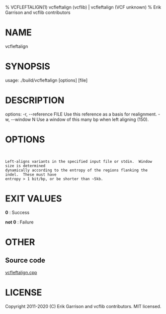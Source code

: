 % VCFLEFTALIGN(1) vcfleftalign (vcflib) | vcfleftalign (VCF unknown)
% Erik Garrison and vcflib contributors

# NAME

vcfleftalign

# SYNOPSIS

usage: ./build/vcfleftalign [options] [file]

# DESCRIPTION

options: -r, --reference FILE Use this reference as a basis for realignment. -w, --window N Use a window of this many bp when left aligning (150).



# OPTIONS

```


Left-aligns variants in the specified input file or stdin.  Window size is determined
dynamically according to the entropy of the regions flanking the indel.  These must have
entropy > 1 bit/bp, or be shorter than ~5kb.

```





# EXIT VALUES

**0**
: Success

**not 0**
: Failure

# OTHER

## Source code

[vcfleftalign.cpp](https://github.com/vcflib/vcflib/blob/master/src/vcfleftalign.cpp)

# LICENSE

Copyright 2011-2020 (C) Erik Garrison and vcflib contributors. MIT licensed.

<!--
  Created with ./scripts/bin2md.rb scripts/bin2md-template.erb
-->
